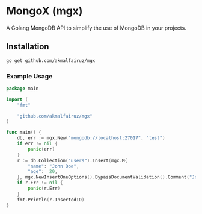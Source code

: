 # MongoX (mgx)

A Golang MongoDB API to simplify the use of MongoDB in your projects.

## Installation

```bash
go get github.com/akmalfairuz/mgx
```

### Example Usage

```go
package main

import (
    "fmt"

    "github.com/akmalfairuz/mgx"
)

func main() {
    db, err := mgx.New("mongodb://localhost:27017", "test")
    if err != nil {
        panic(err)
    }
    r := db.Collection("users").Insert(mgx.M{
        "name": "John Doe",
        "age":  20,
    }, mgx.NewInsertOneOptions().BypassDocumentValidation().Comment("John Doe user"))
    if r.Err != nil {
        panic(r.Err)
    }
    fmt.Println(r.InsertedID)
}